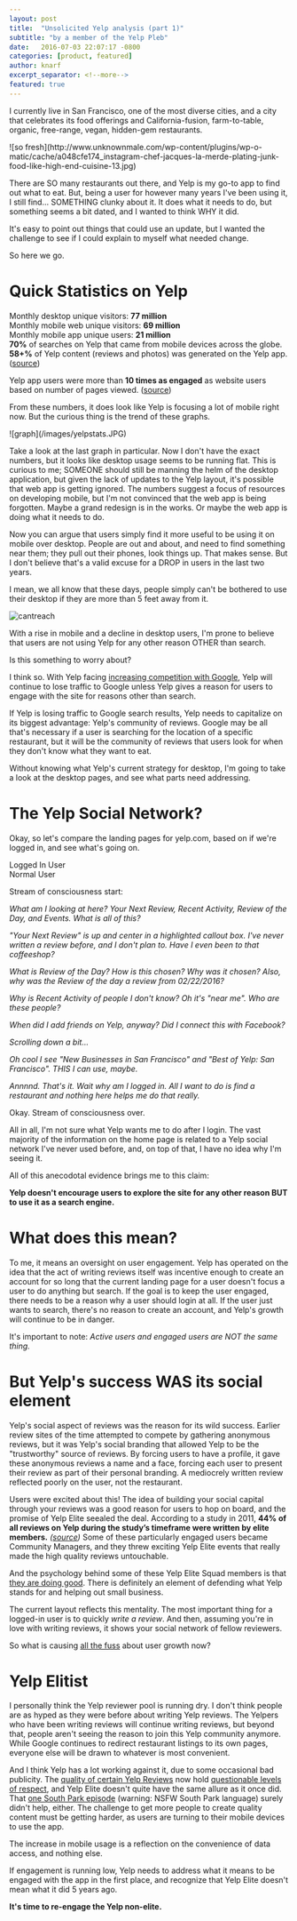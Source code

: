 ```yaml
---
layout: post
title:  "Unsolicited Yelp analysis (part 1)"
subtitle: "by a member of the Yelp Pleb"
date:   2016-07-03 22:07:17 -0800
categories: [product, featured]
author: knarf
excerpt_separator: <!--more-->
featured: true
---
```


I currently live in San Francisco, one of the most diverse cities, and a city that celebrates its food offerings and California-fusion, farm-to-table, organic, free-range, vegan, hidden-gem restaurants. 

<a class="image featured">
![so fresh](http://www.unknownmale.com/wp-content/plugins/wp-o-matic/cache/a048cfe174_instagram-chef-jacques-la-merde-plating-junk-food-like-high-end-cuisine-13.jpg)
</a> 

There are SO many restaurants out there, and Yelp is my go-to app to find out what to eat. But, being a user for however many years I've been using it, I still find... SOMETHING clunky about it.  It does what it needs to do, but something seems a bit dated, and I wanted to think WHY it did. 

It's easy to point out things that could use an update, but I wanted the challenge to see if I could explain to myself what needed change.

So here we go.  

<!--more-->

Quick Statistics on Yelp
========================
Monthly desktop unique visitors: **77 million**  
Monthly mobile web unique visitors: **69 million**  
Monthly mobile app unique users: **21 million**  
**70%** of searches on Yelp that came from mobile devices across the globe.  
**58+%** of Yelp content (reviews and photos) was generated on the Yelp app.  ([source](https://www.yelp.com/factsheet))

Yelp app users were more than **10 times as engaged** as website users based on number of pages viewed.  ([source](http://www.prnewswire.com/news-releases/yelp-announces-fourth-quarter-and-full-year-2015-financial-results-300216659.html))

From these numbers, it does look like Yelp is focusing a lot of mobile right now. But the curious thing is the trend of these graphs. 

<span class="image fit">
![graph](/images/yelpstats.JPG)
</span>

Take a look at the last graph in particular. Now I don't have the exact numbers, but it looks like desktop usage seems to be running flat. This is curious to me; SOMEONE should still be manning the helm of the desktop application, but given the lack of updates to the Yelp layout, it's possible that web app is getting ignored. The numbers suggest a focus of resources on developing mobile, but I'm not convinced that the web app is being forgotten. Maybe a grand redesign is in the works. Or maybe the web app is doing what it needs to do.  

Now you can argue that users simply find it more useful to be using it on mobile over desktop. People are out and about, and need to find something near them; they pull out their phones, look things up.  That makes sense. But I don't believe that's a valid excuse for a DROP in users in the last two years. 

I mean, we all know that these days, people simply can't be bothered to use their desktop if they are more than 5 feet away from it.  

![cantreach](http://www.laughtard.com/wp-content/uploads/2014/11/When-Im-lying-on-the-couch-and-cant-quite-reach-my-phone.gif)

With a rise in mobile and a decline in desktop users, I'm prone to believe that users are not using Yelp for any other reason OTHER than search.

Is this something to worry about? 

I think so. With Yelp facing [increasing competition with Google](http://www.businessinsider.com/analyst-says-yelp-traffic-could-decline-for-first-time-ever-2015-7), Yelp will continue to lose traffic to Google unless Yelp gives a reason for users to engage with the site for reasons other than search. 

If Yelp is losing traffic to Google search results, Yelp needs to capitalize on its biggest advantage: Yelp's community of reviews. Google may be all that's necessary if a user is searching for the location of a specific restaurant, but it will be the community of reviews that users look for when they don't know what they want to eat.

Without knowing what Yelp's current strategy for desktop, I'm going to take a look at the desktop pages, and see what parts need addressing.

The Yelp Social Network?
========================

Okay, so let's compare the landing pages for yelp.com, based on if we're logged in, and see what's going on. 


<div class="row uniform">
	<div class="6u image-caption">
	Logged In User
	</div>
	<div class="6u image-caption">
	Normal User
	</div>
</div>
<p></p>

Stream of consciousness start:

*What am I looking at here? Your Next Review, Recent Activity, Review of the Day, and Events. What is all of this?*

*"Your Next Review" is up and center in a highlighted callout box. I've never written a review before, and I don't plan to. Have I even been to that coffeeshop?*

*What is Review of the Day? How is this chosen? Why was it chosen? Also, why was the Review of the day a review from 02/22/2016?*  

*Why is Recent Activity of people I don't know? Oh it's "near me".  Who are these people?* 

*When did I add friends on Yelp, anyway? Did I connect this with Facebook?* 

*Scrolling down a bit...*

*Oh cool I see "New Businesses in San Francisco" and "Best of Yelp: San Francisco". THIS I can use, maybe.*

*Annnnd. That's it. Wait why am I logged in. All I want to do is find a restaurant and nothing here helps me do that really.*

Okay. Stream of consciousness over. 

All in all, I'm not sure what Yelp wants me to do after I login. The vast majority of the information on the home page is related to a Yelp social network I've never used before, and, on top of that, I have no idea why I'm seeing it. 

All of this anecodotal evidence brings me to this claim:

**Yelp doesn't encourage users to explore the site for any other reason BUT to use it as a search engine.**

What does this mean?
====================

To me, it means an oversight on user engagement. Yelp has operated on the idea that the act of writing reviews itself was incentive enough to create an account for so long that the current landing page for a user doesn't focus a user to do anything but search.  If the goal is to keep the user engaged, there needs to be a reason why a user should login at all. If the user just wants to search, there's no reason to create an account, and Yelp's growth will continue to be in danger.

It's important to note: *Active users and engaged users are NOT the same thing.*

But Yelp's success WAS its social element
=========================================

Yelp's social aspect of reviews was the reason for its wild success. Earlier review sites of the time attempted to compete by gathering anonymous reviews, but it was Yelp's social branding that allowed Yelp to be the "trustworthy" source of reviews. By forcing users to have a profile, it gave these anonymous reviews a name and a face, forcing each user to present their review as part of their personal branding. A mediocrely written review reflected poorly on the user, not the restaurant. 

Users were excited about this! The idea of building your social capital through your reviews was a good reason for users to hop on board, and the promise of Yelp Elite seealed the deal.  According to a study in 2011, **44% of all reviews on Yelp during the study’s timeframe were written by elite members.** *([source](http://searchengineland.com/yelp-crushed-citysearch-yahoo-why-google-stealing-yelps-playbook-78623))* Some of these particularly engaged users became Community Managers, and they threw exciting Yelp Elite events that really made the high quality reviews untouchable. 

And the psychology behind some of these Yelp Elite Squad members is that [they are doing good](http://www.bizjournals.com/phoenix/blog/business/2016/03/exclusive-phoenixs-yelp-elite-squad-members-talk.html). There is definitely an element of defending what Yelp stands for and helping out small business. 

The current layout reflects this mentality. The most important thing for a logged-in user is to quickly *write a review*. And then, assuming you're in love with writing reviews, it shows your social network of fellow reviewers.

So what is causing [all the fuss](http://www.wsj.com/articles/yelp-needs-some-help-1454866219) about user growth now? 

Yelp Elitist
============

I personally think the Yelp reviewer pool is running dry. I don't think people are as hyped as they were before about writing Yelp reviews.  The Yelpers who have been writing reviews will continue writing reviews, but beyond that, people aren't seeing the reason to join this Yelp community anymore. While Google continues to redirect restaurant listings to its own pages, everyone else will be drawn to whatever is most convenient.  

And I think Yelp has a lot working against it, due to some occasional bad publicity.  The [quality of certain Yelp Reviews][merit] now hold [questionable levels of respect][respect], and Yelp Elite doesn't quite have the same allure as it once did. That [one South Park episode](https://www.youtube.com/watch?v=nFhDyZ4HFgY) (warning: NSFW South Park language) surely didn't help, either. The challenge to get more people to create quality content must be getting harder, as users are turning to their mobile devices to use the app. 

The increase in mobile usage is a reflection on the convenience of data access, and nothing else. 

If engagement is running low, Yelp needs to address what it means to be engaged with the app in the first place, and recognize that Yelp Elite doesn't mean what it did 5 years ago.  

**It's time to re-engage the Yelp non-elite.**  

[merit]: http://www.motherjones.com/environment/2015/08/i-cant-stop-reading-these-one-star-yelp-reviews-national-parks
[respect]: http://insidescoopsf.sfgate.com/blog/2014/09/17/richmond-restaurant-owner-encourages-bad-yelp-reviews/
